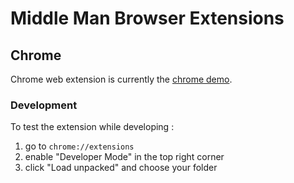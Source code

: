# Middle Man Browser Extensions

## Chrome

Chrome web extension is currently the [chrome demo](https://developer.chrome.com/docs/extensions/mv3/getstarted/).

### Development

To test the extension while developing :
1. go to `chrome://extensions`
2. enable "Developer Mode" in the top right corner
3. click "Load unpacked" and choose your folder
